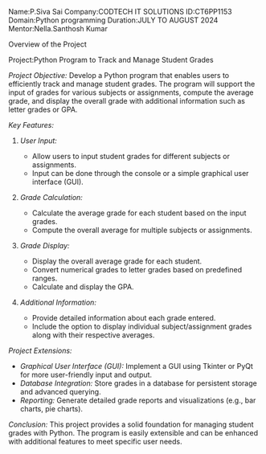 Name:P.Siva Sai
Company:CODTECH IT SOLUTIONS
ID:CT6PP1153
Domain:Python programming
Duration:JULY TO AUGUST 2024
Mentor:Nella.Santhosh Kumar


Overview of the Project

Project:Python Program to Track and Manage Student Grades

*Project Objective:*
Develop a Python program that enables users to efficiently track and manage student grades. The program will support the input of grades for various subjects or assignments, compute the average grade, and display the overall grade with additional information such as letter grades or GPA.

*Key Features:*
1. *User Input:*
   - Allow users to input student grades for different subjects or assignments.
   - Input can be done through the console or a simple graphical user interface (GUI).

2. *Grade Calculation:*
   - Calculate the average grade for each student based on the input grades.
   - Compute the overall average for multiple subjects or assignments.

3. *Grade Display:*
   - Display the overall average grade for each student.
   - Convert numerical grades to letter grades based on predefined ranges.
   - Calculate and display the GPA.

4. *Additional Information:*
   - Provide detailed information about each grade entered.
   - Include the option to display individual subject/assignment grades along with their respective averages.


*Project Extensions:*
- *Graphical User Interface (GUI):* Implement a GUI using Tkinter or PyQt for more user-friendly input and output.
- *Database Integration:* Store grades in a database for persistent storage and advanced querying.
- *Reporting:* Generate detailed grade reports and visualizations (e.g., bar charts, pie charts).

*Conclusion:*
This project provides a solid foundation for managing student grades with Python. The program is easily extensible and can be enhanced with additional features to meet specific user needs.

